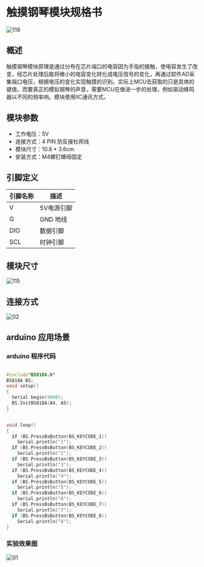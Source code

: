 # 触摸钢琴模块规格书

![119](E:\GitLab\sensors-kit\42.触摸钢琴模块\触摸钢琴模块图片\119.jpg)

## 概述

​      触摸钢琴模块原理是通过分布在芯片端口的电容因为手指的接触，使电容发生了改变，经芯片处理后能将微小的电容变化转化成电压信号的变化，再通过软件AD采集端口电压，根据电压的变化实现触摸的识别。实际上MCU去获取的只是具体的键值，而要真正的模拟钢琴的声音，需要MCU在做进一步的处理，例如驱动蜂鸣器以不同的频率响。模块使用IIC通讯方式。

## 模块参数

* 工作电压：5V
* 连接方式：4 PIN 防反接杜邦线
* 模块尺寸：10.8 * 3.6cm
* 安装方式：M4螺钉螺母固定

## 引脚定义

| 引脚名称| 描述 |
|---- |----|
| V | 5V电源引脚 |
| G | GND 地线 |
| DIO | 数据引脚 |
|SCL | 时钟引脚   |

## 模块尺寸

![115](E:\GitLab\sensors-kit\42.触摸钢琴模块\触摸钢琴模块图片\115.jpg)

## 连接方式

![02](E:\GitLab\sensors-kit\42.触摸钢琴模块\触摸钢琴模块图片\02.jpg)


##  arduino 应用场景

### arduino 程序代码

```c++

#include"BS818A.h"
BS818A BS;
void setup()
{
  Serial.begin(9600);
  BS.InitBS818A(A4, A5);
}


void loop()
{
  if (BS.PressBsButton(BS_KEYCODE_1))
    Serial.println("1");
  if (BS.PressBsButton(BS_KEYCODE_2))
    Serial.println("2");
  if (BS.PressBsButton(BS_KEYCODE_3))
    Serial.println("3");
  if (BS.PressBsButton(BS_KEYCODE_4))
    Serial.println("4");
  if (BS.PressBsButton(BS_KEYCODE_5))
    Serial.println("5");
  if (BS.PressBsButton(BS_KEYCODE_6))
    Serial.println("6");
  if (BS.PressBsButton(BS_KEYCODE_7))
    Serial.println("7");
  if (BS.PressBsButton(BS_KEYCODE_8))
    Serial.println("8");
}


```

### 实验效果图

![01](E:\GitLab\sensors-kit\42.触摸钢琴模块\触摸钢琴模块图片\01.jpg)

